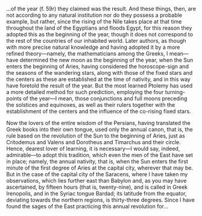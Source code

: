 ...of the year (f. 59r) they claimed was the result. And these things, then, are not according to any natural institution nor do they possess a probable example, but rather, since the rising of the Nile takes place at that time throughout the land of the Egyptians and floods Egypt, for this reason they adopted this as the beginning of the year, though it does not correspond to the rest of the countries of our inhabited world. Later authors, as though with more precise natural knowledge and having adopted it by a more refined theory—namely, the mathematicians among the Greeks, I mean—have determined the new moon as the beginning of the year, when the Sun enters the beginning of Aries, having considered the horoscope-sign and the seasons of the wandering stars, along with those of the fixed stars and the centers as these are established at the time of nativity, and in this way have foretold the result of the year. But the most learned Ptolemy has used a more detailed method for such prediction, employing the four turning-points of the year—I mean, those conjunctions and full moons preceding the solstices and equinoxes, as well as their rulers together with the establishment of the centers and the influence of the co-rising fixed stars.

Now the lovers of the entire wisdom of the Persians, having translated the Greek books into their own tongue, used only the annual canon, that is, the rule based on the revolution of the Sun to the beginning of Aries, just as Critodemus and Valens and Dorotheus and Timarchus and their circle. Hence, dearest lover of learning, it is necessary—I would say, indeed, admirable—to adopt this tradition, which even the men of the East have set in place; namely, the annual nativity, that is, when the Sun enters the first minute of the first degree of Aries at the capital city, wherever that may be. But in the case of the capital city of the Saracens, where I have taken my observations, which lies further east than Babylon and, as you may have ascertained, by fifteen hours (that is, twenty-nine), and is called in Greek Irenopolis, and in the Syriac tongue Bardad; its latitude from the equator, deviating towards the northern regions, is thirty-three degrees. Since I have found the sages of the East practicing this annual revolution for...